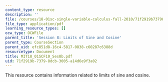```yaml
---
content_type: resource
description: ''
file: /courses/18-01sc-single-variable-calculus-fall-2010/71f2919b73798dcb3005a14d6e9f3a02_MIT18_01SCF10_Ses8b.pdf
file_type: application/pdf
learning_resource_types: []
ocw_type: OCWFile
parent_title: 'Session 8: Limits of Sine and Cosine'
parent_type: CourseSection
parent_uid: efc851d8-16c4-5817-0838-c60287c6388d
resourcetype: Document
title: MIT18_01SCF10_Ses8b.pdf
uid: 71f2919b-7379-8dcb-3005-a14d6e9f3a02
---
```

This resource contains information related to limits of sine and cosine.

